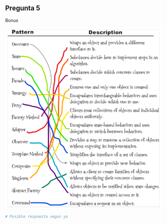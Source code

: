 ## Pregunta 5

Bonus

![posible respuesta](../../../../public/Parciales/Parcial-1/26-04-2024/solucion-problema-5.png)

```bash 
# Posible respuesta segun yo
```